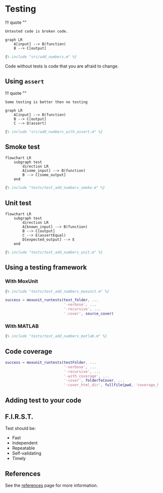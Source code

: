 # Testing

!!! quote ""
    
    Untested code is broken code.


``` mermaid
graph LR
    A[input] --> B(function)
    B --> C[output]
```

```matlab
{% include "src/add_numbers.m" %}
```

Code without tests is code that you are afraid to change.

## Using `assert`

!!! quote ""
    
    Some testing is better then no testing

```mermaid
graph LR
    A[input] --> B(function)
    B --> C[output]
    C --> D(assert)
```

```matlab
{% include "src/add_numbers_with_assert.m" %}
```

## Smoke test

```mermaid
flowchart LR
    subgraph test
        direction LR
        A[some_input] --> B(function)
        B --> C[some_output]
    end
```

```matlab
{% include "tests/test_add_numbers_smoke.m" %}
```

## Unit test

```mermaid
flowchart LR
    subgraph test
        direction LR
        A[known_input] --> B(function)
        B --> C[output]
        C --> E(assertEqual)
        D[expected_output] --> E
    end
```

```matlab
{% include "tests/test_add_numbers_unit.m" %}
```

## Using a testing framework

### With MoxUnit

```matlab
{% include "tests/test_add_numbers_moxunit.m" %}
```

```matlab
success = moxunit_runtests(test_folder, ...
                           '-verbose', ...
                           '-recursive', ...
                           '-cover', source_cover)
```

### With MATLAB

```matlab
{% include "tests/test_add_numbers_matlab.m" %}
```

## Code coverage

```matlab
success = moxunit_runtests(testFolder, ...
                           '-verbose', ...
                           '-recursive', ...
                           '-with_coverage', ...
                           '-cover', folderToCover, ...
                           '-cover_html_dir', fullfile(pwd, 'coverage_html'));
```                           

## Adding test to your code


## F.I.R.S.T.

Test should be:

- Fast
- Independent
- Repeatable
- Self-validating
- Timely

## References

See the [references](../references.md#testing-and-refactoring) page for more information.